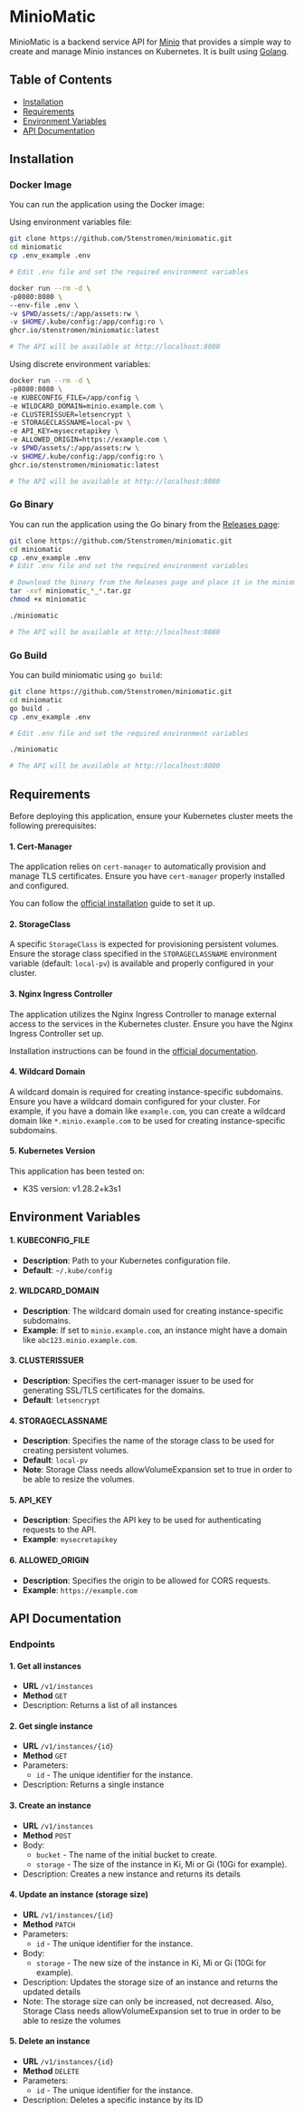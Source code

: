 # MinioMatic

MinioMatic is a backend service API for [Minio](https://minio.io/) that provides a simple way to create and manage Minio instances on Kubernetes. It is built using [Golang](https://golang.org/).

## Table of Contents
* [Installation](#installation)
* [Requirements](#requirements)
* [Environment Variables](#environment-variables)
* [API Documentation](#api-documentation)

## Installation

### Docker Image
You can run the application using the Docker image:

Using environment variables file:
```bash
git clone https://github.com/Stenstromen/miniomatic.git
cd miniomatic
cp .env_example .env

# Edit .env file and set the required environment variables

docker run --rm -d \
-p8080:8080 \
--env-file .env \
-v $PWD/assets/:/app/assets:rw \
-v $HOME/.kube/config:/app/config:ro \
ghcr.io/stenstromen/miniomatic:latest

# The API will be available at http://localhost:8080
```

Using discrete environment variables:
```bash
docker run --rm -d \
-p8080:8080 \
-e KUBECONFIG_FILE=/app/config \
-e WILDCARD_DOMAIN=minio.example.com \
-e CLUSTERISSUER=letsencrypt \
-e STORAGECLASSNAME=local-pv \
-e API_KEY=mysecretapikey \
-e ALLOWED_ORIGIN=https://example.com \
-v $PWD/assets/:/app/assets:rw \
-v $HOME/.kube/config:/app/config:ro \
ghcr.io/stenstromen/miniomatic:latest

# The API will be available at http://localhost:8080
```

### Go Binary
You can run the application using the Go binary from the [Releases page](https://github.com/Stenstromen/miniomatic/releases/latest/):

```bash
git clone https://github.com/Stenstromen/miniomatic.git
cd miniomatic
cp .env_example .env
# Edit .env file and set the required environment variables

# Download the binary from the Releases page and place it in the miniomatic directory
tar -xvf miniomatic_*_*.tar.gz 
chmod +x miniomatic

./miniomatic

# The API will be available at http://localhost:8080
```

### Go Build
You can build miniomatic using `go build`:

```bash
git clone https://github.com/Stenstromen/miniomatic.git
cd miniomatic
go build .
cp .env_example .env

# Edit .env file and set the required environment variables

./miniomatic

# The API will be available at http://localhost:8080
```

## Requirements

Before deploying this application, ensure your Kubernetes cluster meets the following prerequisites:

#### 1. Cert-Manager
The application relies on `cert-manager` to automatically provision and manage TLS certificates. Ensure you have `cert-manager` properly installed and configured.

You can follow the [official installation](https://cert-manager.io/docs/installation/kubernetes/) guide to set it up.

#### 2. StorageClass
A specific `StorageClass` is expected for provisioning persistent volumes. Ensure the storage class specified in the `STORAGECLASSNAME` environment variable (default: `local-pv`) is available and properly configured in your cluster.

#### 3. Nginx Ingress Controller
The application utilizes the Nginx Ingress Controller to manage external access to the services in the Kubernetes cluster. Ensure you have the Nginx Ingress Controller set up.

Installation instructions can be found in the [official documentation](https://kubernetes.github.io/ingress-nginx/deploy/).

#### 4. Wildcard Domain
A wildcard domain is required for creating instance-specific subdomains. Ensure you have a wildcard domain configured for your cluster. For example, if you have a domain like `example.com`, you can create a wildcard domain like `*.minio.example.com` to be used for creating instance-specific subdomains.

#### 5. Kubernetes Version
This application has been tested on:
* K3S version: v1.28.2+k3s1

## Environment Variables

#### 1. KUBECONFIG_FILE
* **Description**: Path to your Kubernetes configuration file.
* **Default**: `~/.kube/config`

#### 2. WILDCARD_DOMAIN
* **Description**: The wildcard domain used for creating instance-specific subdomains.
* **Example**: If set to `minio.example.com`, an instance might have a domain like `abc123.minio.example.com`.

#### 3. CLUSTERISSUER
* **Description**: Specifies the cert-manager issuer to be used for generating SSL/TLS certificates for the domains.
* **Default**: `letsencrypt`

#### 4. STORAGECLASSNAME
* **Description**: Specifies the name of the storage class to be used for creating persistent volumes.
* **Default**: `local-pv`
* **Note**: Storage Class needs allowVolumeExpansion set to true in order to be able to resize the volumes.

#### 5. API_KEY
* **Description**: Specifies the API key to be used for authenticating requests to the API.
* **Example**: `mysecretapikey`

#### 6. ALLOWED_ORIGIN
* **Description**: Specifies the origin to be allowed for CORS requests.
* **Example**: `https://example.com`

## API Documentation

### Endpoints

#### 1. Get all instances
* **URL** `/v1/instances`
* **Method** `GET`
* Description: Returns a list of all instances

#### 2. Get single instance
* **URL** `/v1/instances/{id}`
* **Method** `GET`
* Parameters: 
  * `id` - The unique identifier for the instance.
* Description: Returns a single instance

#### 3. Create an instance
* **URL** `/v1/instances`
* **Method** `POST`
* Body:
  * `bucket` - The name of the initial bucket to create.
  * `storage` - The size of the instance in Ki, Mi or Gi (10Gi for example). 
* Description: Creates a new instance and returns its details

#### 4. Update an instance (storage size)
* **URL** `/v1/instances/{id}`
* **Method** `PATCH`
* Parameters: 
  * `id` - The unique identifier for the instance.
* Body:
  * `storage` - The new size of the instance in Ki, Mi or Gi (10Gi for example).
* Description: Updates the storage size of an instance and returns the updated details
* Note: The storage size can only be increased, not decreased. Also, Storage Class needs allowVolumeExpansion set to true in order to be able to resize the volumes

#### 5. Delete an instance
* **URL** `/v1/instances/{id}`
* **Method** `DELETE`
* Parameters: 
  * `id` - The unique identifier for the instance.
* Description: Deletes a specific instance by its ID

